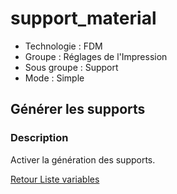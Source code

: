 # support_material

* Technologie : FDM
* Groupe : Réglages de l'Impression
* Sous groupe : Support
* Mode : Simple

## Générer les supports

### Description

Activer la génération des supports.


[Retour Liste variables](variable_list.md)